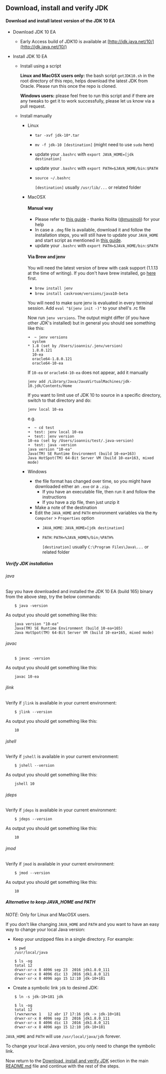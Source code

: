 ## Download, install and verify JDK

#### Download and install latest version of the JDK 10 EA

- Download JDK 10 EA
  
  - Early Access build of JDK10 is available at [http://jdk.java.net/10/](http://jdk.java.net/10/)

- Install JDK 10 EA
  
  - Install using a script

    **Linux and MacOSX users only:** the bash script ```getJDK10.sh``` in the root directory of this repo, helps download the latest JDK from Oracle. Please run this once the repo is cloned. 

    **Windows users:** please feel free to run this script and if there are any tweaks to get it to work successfully, please let us know via a pull request.

  - Install manually

    - Linux
       - `tar -xvf jdk-10*.tar`
       - `mv -f jdk-10 [destination]`  (might need to use `sudo` here)
       - update your `.bashrc` with `export JAVA_HOME=[jdk destination]`
       - update your `.bashrc` with `export PATH=$JAVA_HOME/bin:$PATH`
       - `source ~/.bashrc` 
    
         `[destination]` usually `/usr/lib/...` or related folder
    
    - MacOSX 
       #### Manual way
       - Please refer to [this guide]( https://github.com/musinoli/guides/blob/master/setup_jigsaw.md) - thanks Nolita ([@musinoli](https://github.com/musinoli)) for your help
       - In case a `.dmg` file is available, download it and follow the installation steps, you will still have to update your `JAVA_HOME` and start script as mentioned in [this guide]( https://github.com/musinoli/guides/blob/master/setup_jigsaw.md).
       - update your `.bashrc` with `export PATH=$JAVA_HOME/bin:$PATH`

       #### Via Brew and jenv
       You will need the latest version of brew with cask support (1.1.13 at the time of writing). If you don't have brew installed, go [here](https://brew.sh/) first.
       - `brew install jenv`
       - `brew install caskroom/versions/java10-beta`

       You will need to make sure jenv is evaluated in every terminal session. Add `eval "$(jenv init -)"` to your shell's .rc file

       Now run `jenv versions`. The output might differ (if you have other JDK's installed) but in general you should see something like this:
       ```
       ➜  ~ jenv versions
         system
       * 1.8 (set by /Users/ioannis/.jenv/version)
         1.8.0.121
         10-ea
         oracle64-1.8.0.121
         oracle64-10-ea
       ```
       If `10-ea` or `oracle64-10-ea` does not appear, add it manually

       `jenv add /Library/Java/JavaVirtualMachines/jdk-10.jdk/Contents/Home`

       If you want to limit use of JDK 10 to source in a specific directory, switch to that directory and do:

       `jenv local 10-ea`

       e.g.
       ```
       ➜  ~ cd test
       ➜  test: jenv local 10-ea
       ➜  test: jenv version
       10-ea (set by /Users/ioannis/test/.java-version)
       ➜  test: java -version
       java version "10-ea"
       Java(TM) SE Runtime Environment (build 10-ea+163)
       Java HotSpot(TM) 64-Bit Server VM (build 10-ea+163, mixed mode)
       ```
        
    - Windows
       - the file format has changed over time, so you might have downloaded either an `.exe` or a `.zip`.
         - If you have an executable file, then run it and follow the instructions
         - If you have a zip file, then just unzip it
       - Make a note of the destination 
       - Edit the `JAVA_HOME` and `PATH` environment variables via the `My Computer` > `Properties` option
         - `JAVA_HOME`: `JAVA_HOME=[jdk destination]`
         - `PATH`: `PATH=%JAVA_HOME%/bin;%PATH%`
         
           `[destination]` usually `C:\Program Files\Java\...` or related folder  

##### Verify JDK installation

###### java

Say you have downloaded and installed the JDK 10 EA (build 165) binary from the above step, try the below commands:

```
    $ java -version
```

As output you should get something like this:

```
    java version "10-ea"
    Java(TM) SE Runtime Environment (build 10-ea+165)
    Java HotSpot(TM) 64-Bit Server VM (build 10-ea+165, mixed mode)
```

###### javac

```
    $ javac -version
```

As output you should get something like this:

```
    javac 10-ea
```

###### jlink

Verify if `jlink` is available in your current environment:

```
    $ jlink --version
```

As output you should get something like this:

```
    10
```

###### jshell

Verify if `jshell` is available in your current environment:

```
    $ jshell --version
```

As output you should get something like this:

```
    jshell 10
```

###### jdeps

Verify if `jdeps` is available in your current environment:

```
    $ jdeps --version
```

As output you should get something like this:

```
    10
```

###### jmod

Verify if `jmod` is available in your current environment:

```
    $ jmod --version
```

As output you should get something like this:

```
    10
```


##### Alternative to keep JAVA\_HOME and PATH

*NOTE*: Only for Linux and MacOSX users. 

If you don't like changing ```JAVA_HOME``` and ```PATH``` and you want to have an easy way to change your local Java version:

- Keep your unzipped files in a single directory. For example:

```
    $ pwd
    /usr/local/java
    
    $ ls -og
    total 12
    drwxr-xr-x 8 4096 sep 23  2016 jdk1.8.0_111
    drwxr-xr-x 8 4096 dic 13  2016 jdk1.8.0_121
    drwxr-xr-x 8 4096 ago 15 12:10 jdk-10+181 
```

- Create a symbolic link ```jdk``` to desired JDK: 

```
    $ ln -s jdk-10+181 jdk 

    $ ls -og
    total 12
    lrwxrwxrwx 1   12 abr 17 17:16 jdk -> jdk-10+181
    drwxr-xr-x 8 4096 sep 23  2016 jdk1.8.0_111
    drwxr-xr-x 8 4096 dic 13  2016 jdk1.8.0_121
    drwxr-xr-x 8 4096 ago 15 12:10 jdk-10+181 
```

```JAVA_HOME``` and ```PATH``` will use ```/usr/local/java/jdk``` forever.

To change your local Java version, you only need to change the symbolic link.

Now return to the [Download, install and verify JDK](./README.md#setup-all-platforms) section in the main [README.md](./README.md) file and continue with the rest of the steps.
